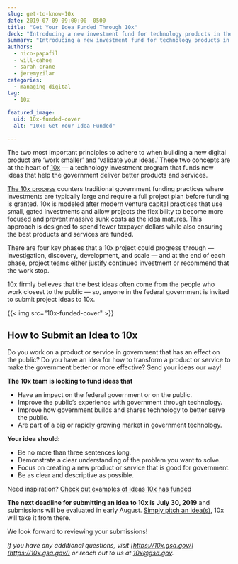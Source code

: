 ```yaml
---
slug: get-to-know-10x
date: 2019-07-09 09:00:00 -0500
title: "Get Your Idea Funded Through 10x"
deck: "Introducing a new investment fund for technology products in the government."
summary: "Introducing a new investment fund for technology products in the government"
authors:
  - nico-papafil
  - will-cahoe
  - sarah-crane
  - jeremyzilar
categories:
  - managing-digital
tag:
  - 10x

featured_image:
  uid: 10x-funded-cover
  alt: "10x: Get Your Idea Funded"

---
```


The two most important principles to adhere to when building a new digital product are ‘work smaller’ and ‘validate your ideas.’ These two concepts are at the heart of [10x](https://10x.gsa.gov/) — a technology investment program that funds new ideas that help the government deliver better products and services.

[The 10x process](https://10x.gsa.gov/the-10x-process/) counters traditional government funding practices where investments are typically large and require a full project plan before funding is granted. 10x is modeled after modern venture capital practices that use small, gated investments and allow projects the flexibility to become more focused and prevent massive sunk costs as the idea matures. This approach is designed to spend fewer taxpayer dollars while also ensuring the best products and services are funded.

There are four key phases that a 10x project could progress through — investigation, discovery, development, and scale — and at the end of each phase, project teams either justify continued investment or recommend that the work stop.

10x firmly believes that the best ideas often come from the people who work closest to the public — so, anyone in the federal government is invited to submit project ideas to 10x.

{{< img src="10x-funded-cover" >}}

## How to Submit an Idea to 10x
Do you work on a product or service in government that has an effect on the public? Do you have an idea for how to transform a product or service to make the government better or more effective? Send your ideas our way!

**The 10x team is looking to fund ideas that**

- Have an impact on the federal government or on the public.
- Improve the public’s experience with government through technology.
- Improve how government builds and shares technology to better serve the public.
- Are part of a big or rapidly growing market in government technology.

**Your idea should:**

- Be no more than three sentences long.
- Demonstrate a clear understanding of the problem you want to solve.
- Focus on creating a new product or service that is good for government.
- Be as clear and descriptive as possible.

Need inspiration? [Check out examples of ideas 10x has funded](https://10x.gsa.gov/send-us-an-idea/)

**The next deadline for submitting an idea to 10x is July 30, 2019** and submissions will be evaluated in early August. [Simply pitch an idea(s)](https://10x.gsa.gov/send-us-an-idea/), 10x will take it from there.

We look forward to reviewing your submissions!

_If you have any additional questions, visit [https://10x.gsa.gov/](https://10x.gsa.gov/) or reach out to us at [10x@gsa.gov](mailto:10x@gsa.gov)._
